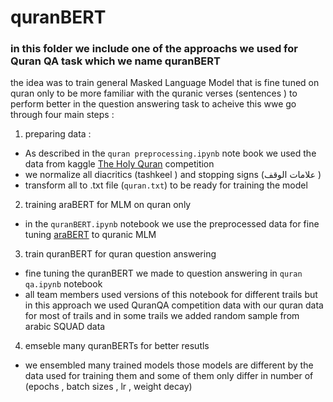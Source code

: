 # quranBERT ​
### in this folder we include one of the approachs we used for Quran QA task which we name quranBERT
the idea was to train general Masked Language Model that is fine tuned on quran only to be more familiar with the quranic verses (sentences ) to perform better in the question answering task 
to acheive this wwe go through four main steps :
1. preparing data : 
 - As described in the `quran preprocessing.ipynb` note book we used the data from kaggle [The Holy Quran](https://www.kaggle.com/datasets/zusmani/the-holy-quran) competition 
 - we normalize all diacritics (tashkeel ) and stopping signs (علامات الوقف ) 
 - transform all to .txt file (`quran.txt`) to be ready for training the model 
2. training araBERT for MLM on quran only 
 - in the `quranBERT.ipynb` notebook we use the preprocessed data for fine tuning [araBERT](https://huggingface.co/aubmindlab/bert-base-arabertv02) to quranic MLM 
3. train quranBERT for quran question answering 
 - fine tuning the quranBERT we made to question answering in `quran qa.ipynb` notebook
 - all team members used versions of this notebook for different trails but in this approach we used QuranQA competition data with our quran data for most of trails and in some trails we added random sample from arabic SQUAD data 
4. emseble many quranBERTs for better resutls 
 - we ensembled many trained models those models are different by the data used for training them and some of them only differ in number of (epochs , batch sizes , lr , weight decay) 

